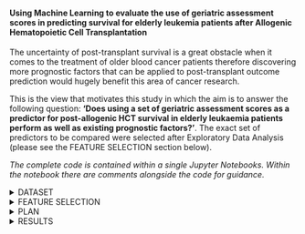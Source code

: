 #### Using Machine Learning to evaluate the use of geriatric assessment scores in predicting survival for elderly leukemia patients after Allogenic Hematopoietic Cell Transplantation

The uncertainty of post-transplant survival is a great obstacle when it comes to the treatment of older blood cancer patients therefore discovering more prognostic factors that can be applied to post-transplant outcome prediction would hugely benefit this area of cancer research.

This is the view that motivates this study in which the aim is to answer the following question: <b>‘Does using a set of geriatric assessment scores as a predictor for post-allogenic HCT survival in elderly leukaemia patients perform as well as existing prognostic factors?’</b>. The exact set of predictors to be compared were selected after Exploratory Data Analysis (please see the FEATURE SELECTION section below).

*The complete code is contained within a single Jupyter Notebooks. Within the notebook there are comments alongside the code for guidance.*

<details><summary>DATASET</summary>
<p>
  
The dataset used within this study has been taken from the website of the Center For International Blood & Marrow Transplant Research and is openly available for public use [link](https://www.cibmtr.org/ReferenceCenter/PubList/PubDsDownload/Pages/default.aspx). 

It was retrieved from a publication by Olin et al. (available [here](https://doi.org/10.1182/bloodadvances.2020001719)) and contains data on patients who have undergone a transplant with their survival times. The dataset contains 26 features, 329 samples and is balanced.

</p>
</details>

<details><summary>FEATURE SELECTION</summary>
<p>
  
Through visualisation and survival analysis, a final set of clinical features and geriatric assessment features were selected (see below for definitions). Thus, the initial question can now become more specific: <b>‘Does using BOMC, IADL, MOS and TUG (geriatric assessment scores) as predictors for post-allogenic HCT survival in elderly leukaemia patients perform as well as Karnofsky score, age group, HCT-CI and graft source (existing prognostic factors)?’</b>.
  
![alt text](https://github.com/ZaraBhatti/group/blob/main/features_table.jpg?raw=true)

</p>
</details>

<details><summary>PLAN</summary>
<p>
  
Since the dataset is balanced and data follows non-normal distribution, the following models were chosen for this study: KNN classifier, Decision Tree Classifier, SVM, Random Forest, XGBoost and an MLP Classifier. The models will take either the clinical features OR the geriatric features as input and predict death (0) or survival (1).
  
Matthews Correlation Coefficient (MCC), Confusion Matrix, F1-score, ROC-AUC, and Accuracy were selected as potential performance metrics for this classification task. 
Using these metrics, the best model using clinical features as input will be selected and the best model using geriatric features as input will be selected.
  
The Mann-Whitney U Test will then be used to statistically compare the clinical model and the geriatric model to see if there is a statistically significant difference in their performances (i.e. one can be said to perform better than the other).

</p>
</details>

<details><summary>RESULTS</summary>
<p>
  
The KNN classifier model performed the best with both types of input therefore the performances of these two models were compared. The generated p-value was >0.05 therefore the null hypothesis is accepted and it can be concluded that there was no significant difference in the models' performances when using clinical features compared to geriatric assessment scores as the input features. 
  
Both sets of features had similar performance and prognostic capabilities therefore the answer to our question <b>‘Does using BOMC, IADL, MOS and TUG (geriatric assessment scores) as predictors for post-allogenic HCT survival in elderly leukaemia patients perform as well as Karnofsky score, age group, HCT-CI and graft source (existing prognostic factors)?’</b> is YES, according to the results of this study.
  
The addition of these features within clinic may provide clinicians with more factors to help confidently predict their patients’ survival and help to inform treatment decisions. This can have a great effect on the overall survival of elderly leukaemia patients as more patients may be recommended HCTs.
  
However, there are limitations to this study. The overall accuracy of the two best models were still low. This may be the case as patients can have vastly differing responses to treatment and diseases, although it would be quite interesting to apply deeper learning models to this dataset. Unfortunately, the size of the dataset used within this study was very small at 302 patients which may also play a part in the low reported accuracies. In the future, the study should be repeated with a larger dataset to see if the accuracy of the models increases as a result.

</p>
</details>
